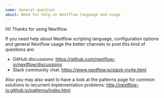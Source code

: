 ```yaml
---
name: General question
about: Need for help on Nextflow language and usage
---
```


Hi! Thanks for using Nextflow.

If you need help about Nextflow scripting language,
configuration options and general Nextflow usage the better
channels to post this kind of questions are:

* GitHub discussions: https://github.com/nextflow-io/nextflow/discussions
* Slack community chat: https://www.nextflow.io/slack-invite.html


Also you may also want to have a look at the patterns page
for common solutions to recurrent implementation problems:
http://nextflow-io.github.io/patterns/index.html

